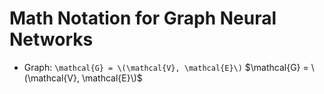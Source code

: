 # Math Notation for Graph Neural Networks

- Graph: `\mathcal{G} = \(\mathcal{V}, \mathcal{E}\)` $\mathcal{G} = \(\mathcal{V}, \mathcal{E}\)$
